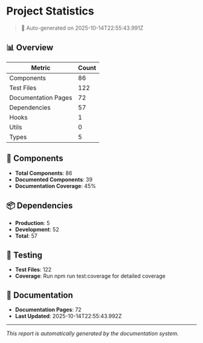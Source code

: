 # Project Statistics

> 🤖 Auto-generated on 2025-10-14T22:55:43.991Z

## 📊 Overview

| Metric              | Count |
| ------------------- | ----- |
| Components          | 86    |
| Test Files          | 122   |
| Documentation Pages | 72    |
| Dependencies        | 57    |
| Hooks               | 1     |
| Utils               | 0     |
| Types               | 5     |

## 🧩 Components

- **Total Components**: 86
- **Documented Components**: 39
- **Documentation Coverage**: 45%

## 📦 Dependencies

- **Production**: 5
- **Development**: 52
- **Total**: 57

## 🧪 Testing

- **Test Files**: 122
- **Coverage**: Run npm run test:coverage for detailed coverage

## 📝 Documentation

- **Documentation Pages**: 72
- **Last Updated**: 2025-10-14T22:55:43.992Z

---

_This report is automatically generated by the documentation system._
